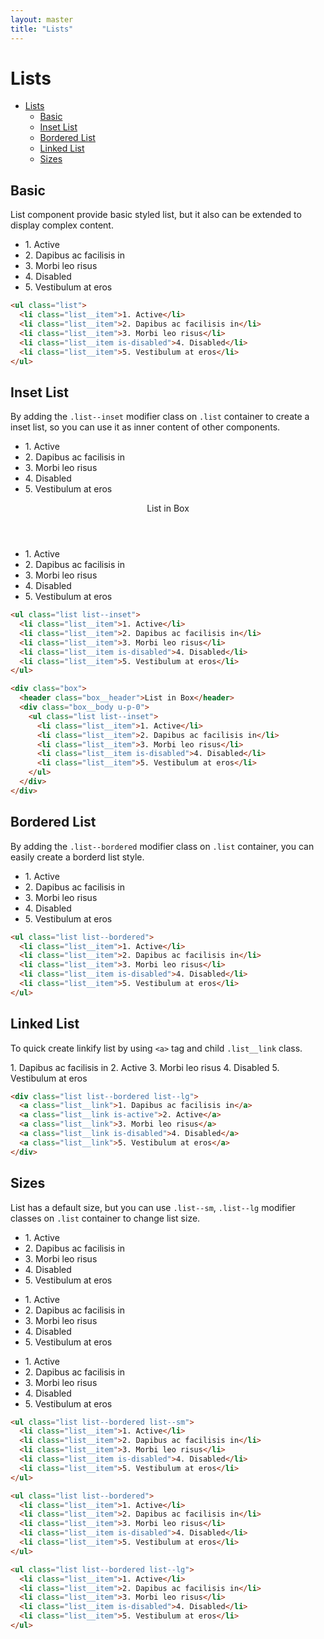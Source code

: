 ```yaml
---
layout: master
title: "Lists"
---
```


# Lists
- [Lists](#lists)
  - [Basic](#basic)
  - [Inset List](#inset-list)
  - [Bordered List](#bordered-list)
  - [Linked List](#linked-list)
  - [Sizes](#sizes)

## Basic
List component provide basic styled list, but it also can be extended to
display complex content.

<div class="l-row">
  <div class="l-col-6@md">
    <ul class="list">
      <li class="list__item">1. Active</li>
      <li class="list__item">2. Dapibus ac facilisis in</li>
      <li class="list__item">3. Morbi leo risus</li>
      <li class="list__item is-disabled">4. Disabled</li>
      <li class="list__item">5. Vestibulum at eros</li>
    </ul>
  </div>
</div>

```html
<ul class="list">
  <li class="list__item">1. Active</li>
  <li class="list__item">2. Dapibus ac facilisis in</li>
  <li class="list__item">3. Morbi leo risus</li>
  <li class="list__item is-disabled">4. Disabled</li>
  <li class="list__item">5. Vestibulum at eros</li>
</ul>
```

## Inset List
By adding the `.list--inset` modifier class on `.list`
container to create a inset list, so you can use it as inner content of other components.

<div class="l-row">
  <div class="l-col-6@md">
    <ul class="list list--inset">
      <li class="list__item">1. Active</li>
      <li class="list__item">2. Dapibus ac facilisis in</li>
      <li class="list__item">3. Morbi leo risus</li>
      <li class="list__item is-disabled">4. Disabled</li>
      <li class="list__item">5. Vestibulum at eros</li>
    </ul>
  </div>
  <div class="l-col-6@md">
    <div class="box">
      <header class="box__header">List in Box</header>
      <div class="box__body u-p-0">
        <ul class="list list--inset">
          <li class="list__item">1. Active</li>
          <li class="list__item">2. Dapibus ac facilisis in</li>
          <li class="list__item">3. Morbi leo risus</li>
          <li class="list__item is-disabled">4. Disabled</li>
          <li class="list__item">5. Vestibulum at eros</li>
        </ul>
      </div>
    </div>
  </div>
</div>

```html
<ul class="list list--inset">
  <li class="list__item">1. Active</li>
  <li class="list__item">2. Dapibus ac facilisis in</li>
  <li class="list__item">3. Morbi leo risus</li>
  <li class="list__item is-disabled">4. Disabled</li>
  <li class="list__item">5. Vestibulum at eros</li>
</ul>

<div class="box">
  <header class="box__header">List in Box</header>
  <div class="box__body u-p-0">
    <ul class="list list--inset">
      <li class="list__item">1. Active</li>
      <li class="list__item">2. Dapibus ac facilisis in</li>
      <li class="list__item">3. Morbi leo risus</li>
      <li class="list__item is-disabled">4. Disabled</li>
      <li class="list__item">5. Vestibulum at eros</li>
    </ul>
  </div>
</div>
```

## Bordered List
By adding the `.list--bordered` modifier class on `.list`
container, you can easily create a borderd list style.

<div class="l-row">
  <div class="l-col-6@md">
    <ul class="list list--bordered">
      <li class="list__item">1. Active</li>
      <li class="list__item">2. Dapibus ac facilisis in</li>
      <li class="list__item">3. Morbi leo risus</li>
      <li class="list__item is-disabled">4. Disabled</li>
      <li class="list__item">5. Vestibulum at eros</li>
    </ul>
  </div>
</div>

```html
<ul class="list list--bordered">
  <li class="list__item">1. Active</li>
  <li class="list__item">2. Dapibus ac facilisis in</li>
  <li class="list__item">3. Morbi leo risus</li>
  <li class="list__item is-disabled">4. Disabled</li>
  <li class="list__item">5. Vestibulum at eros</li>
</ul>
```

## Linked List
To quick create linkify list by using `<a>` tag and child `.list__link` class.

<div class="l-row">
  <div class="l-col-6@md">
    <div class="list list--bordered list--lg">
      <a class="list__link">1. Dapibus ac facilisis in</a>
      <a class="list__link is-active">2. Active</a>
      <a class="list__link">3. Morbi leo risus</a>
      <a class="list__link is-disabled">4. Disabled</a>
      <a class="list__link">5. Vestibulum at eros</a>
    </div>
  </div>
</div>

```html
<div class="list list--bordered list--lg">
  <a class="list__link">1. Dapibus ac facilisis in</a>
  <a class="list__link is-active">2. Active</a>
  <a class="list__link">3. Morbi leo risus</a>
  <a class="list__link is-disabled">4. Disabled</a>
  <a class="list__link">5. Vestibulum at eros</a>
</div>
```

## Sizes
List has a default size, but you can use `.list--sm`, `.list--lg`
modifier classes on `.list` container to change list size.

<div class="l-row">
  <div class="l-col-4@md">
    <ul class="list list--bordered list--sm">
      <li class="list__item">1. Active</li>
      <li class="list__item">2. Dapibus ac facilisis in</li>
      <li class="list__item">3. Morbi leo risus</li>
      <li class="list__item is-disabled">4. Disabled</li>
      <li class="list__item">5. Vestibulum at eros</li>
    </ul>
  </div>
  <div class="l-col-4@md">
    <ul class="list list--bordered">
      <li class="list__item">1. Active</li>
      <li class="list__item">2. Dapibus ac facilisis in</li>
      <li class="list__item">3. Morbi leo risus</li>
      <li class="list__item is-disabled">4. Disabled</li>
      <li class="list__item">5. Vestibulum at eros</li>
    </ul>
  </div>
  <div class="l-col-4@md">
    <ul class="list list--bordered list--lg">
      <li class="list__item">1. Active</li>
      <li class="list__item">2. Dapibus ac facilisis in</li>
      <li class="list__item">3. Morbi leo risus</li>
      <li class="list__item is-disabled">4. Disabled</li>
      <li class="list__item">5. Vestibulum at eros</li>
    </ul>
  </div>
</div>

```html
<ul class="list list--bordered list--sm">
  <li class="list__item">1. Active</li>
  <li class="list__item">2. Dapibus ac facilisis in</li>
  <li class="list__item">3. Morbi leo risus</li>
  <li class="list__item is-disabled">4. Disabled</li>
  <li class="list__item">5. Vestibulum at eros</li>
</ul>

<ul class="list list--bordered">
  <li class="list__item">1. Active</li>
  <li class="list__item">2. Dapibus ac facilisis in</li>
  <li class="list__item">3. Morbi leo risus</li>
  <li class="list__item is-disabled">4. Disabled</li>
  <li class="list__item">5. Vestibulum at eros</li>
</ul>

<ul class="list list--bordered list--lg">
  <li class="list__item">1. Active</li>
  <li class="list__item">2. Dapibus ac facilisis in</li>
  <li class="list__item">3. Morbi leo risus</li>
  <li class="list__item is-disabled">4. Disabled</li>
  <li class="list__item">5. Vestibulum at eros</li>
</ul>
```
